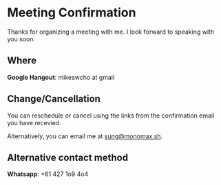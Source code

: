 # Meeting Confirmation

Thanks for organizing a meeting with me. I look forward to speaking with you soon.

## Where

**Google Hangout**: mikeswcho at gmail

## Change/Cancellation

You can reschedule or cancel using the links from the confirmation email you have recevied.

Alternatively, you can email me at <a href="mailto:sung@monomax.sh">sung@monomax.sh</a>.

## Alternative contact method

**Whatsapp**: +61 427 1o9 4o4
